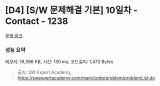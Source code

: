 # [D4] [S/W 문제해결 기본] 10일차 - Contact - 1238 

[문제 링크](https://swexpertacademy.com/main/code/problem/problemDetail.do?contestProbId=AV15B1cKAKwCFAYD) 

### 성능 요약

메모리: 19,396 KB, 시간: 130 ms, 코드길이: 1,472 Bytes



> 출처: SW Expert Academy, https://swexpertacademy.com/main/code/problem/problemList.do